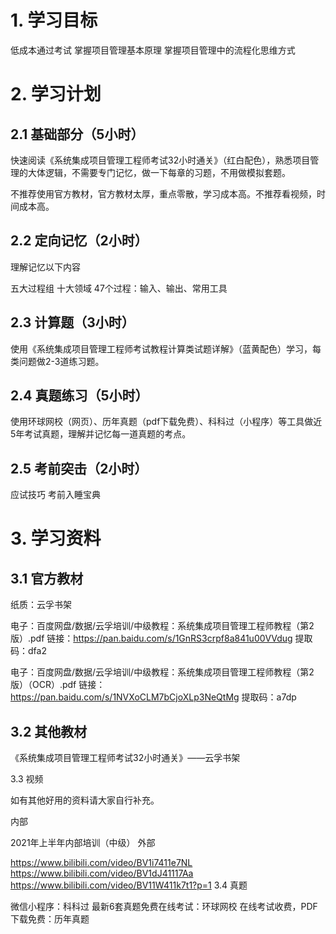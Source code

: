# 1. 学习目标
低成本通过考试
掌握项目管理基本原理
掌握项目管理中的流程化思维方式


# 2. 学习计划
## 2.1 基础部分（5小时）
快速阅读《系统集成项目管理工程师考试32小时通关》（红白配色），熟悉项目管理的大体逻辑，不需要专门记忆，做一下每章的习题，不用做模拟套题。

不推荐使用官方教材，官方教材太厚，重点零散，学习成本高。不推荐看视频，时间成本高。

## 2.2 定向记忆（2小时）
理解记忆以下内容

五大过程组
十大领域
47个过程：输入、输出、常用工具
## 2.3 计算题（3小时）
使用《系统集成项目管理工程师考试教程计算类试题详解》（蓝黄配色）学习，每类问题做2-3道练习题。

## 2.4 真题练习（5小时）
使用环球网校（网页）、历年真题（pdf下载免费）、科科过（小程序）等工具做近5年考试真题，理解并记忆每一道真题的考点。

## 2.5 考前突击（2小时）
应试技巧
考前入睡宝典
# 3. 学习资料
## 3.1 官方教材
纸质：云孚书架

电子：百度网盘/数据/云孚培训/中级教程：系统集成项目管理工程师教程（第2版）.pdf
链接：https://pan.baidu.com/s/1GnRS3crpf8a841u00VVdug
提取码：dfa2

电子：百度网盘/数据/云孚培训/中级教程：系统集成项目管理工程师教程（第2版）（OCR）.pdf
链接：https://pan.baidu.com/s/1NVXoCLM7bCjoXLp3NeQtMg
提取码：a7dp

## 3.2 其他教材
《系统集成项目管理工程师考试32小时通关》——云孚书架

3.3 视频

如有其他好用的资料请大家自行补充。

内部

2021年上半年内部培训（中级）
外部

https://www.bilibili.com/video/BV1i7411e7NL
https://www.bilibili.com/video/BV1dJ41117Aa
https://www.bilibili.com/video/BV11W411k7t1?p=1
3.4 真题

微信小程序：科科过
最新6套真题免费在线考试：环球网校
在线考试收费，PDF下载免费：历年真题